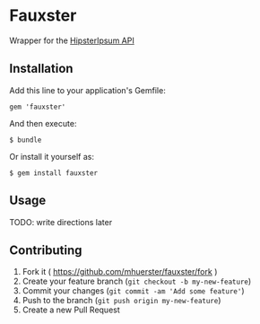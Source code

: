 # Fauxster

Wrapper for the [HipsterIpsum API](http://hipsterjesus.com/)

## Installation

Add this line to your application's Gemfile:

    gem 'fauxster'

And then execute:

    $ bundle

Or install it yourself as:

    $ gem install fauxster

## Usage

TODO: write directions later

## Contributing

1. Fork it ( https://github.com/mhuerster/fauxster/fork )
2. Create your feature branch (`git checkout -b my-new-feature`)
3. Commit your changes (`git commit -am 'Add some feature'`)
4. Push to the branch (`git push origin my-new-feature`)
5. Create a new Pull Request
